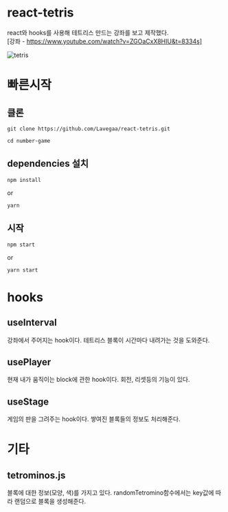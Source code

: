 # react-tetris
react와 hooks를 사용해 테트리스 만드는 강좌를 보고 제작했다.  
[강좌 - https://www.youtube.com/watch?v=ZGOaCxX8HIU&t=8334s]  

![tetris](https://user-images.githubusercontent.com/34911173/67923850-606e2780-fbf2-11e9-9598-24d37a0f0903.PNG)

# 빠른시작

## 클론

```
git clone https://github.com/Lavegaa/react-tetris.git
```

```
cd number-game
```

## dependencies 설치

```
npm install
```

or

```
yarn
```

## 시작

```
npm start
```

or

```
yarn start
```
# hooks
## useInterval
강좌에서 주어지는 hook이다. 테트리스 블록이 시간마다 내려가는 것을 도와준다.

## usePlayer
현재 내가 움직이는 block에 관한 hook이다. 회전, 리셋등의 기능이 있다.

## useStage
게임의 판을 그려주는 hook이다. 쌓여진 블록들의 정보도 처리해준다.

# 기타
## tetrominos.js
블록에 대한 정보(모양, 색)를 가지고 있다. randomTetromino함수에서는 key값에 따라 랜덤으로 블록을 생성해준다.


